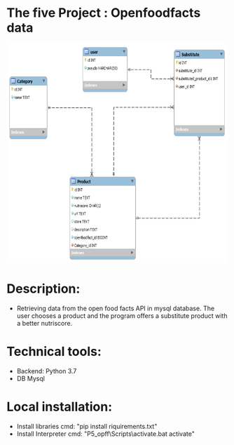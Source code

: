 # The five Project : Openfoodfacts data

<img src="assets/Modele_physique_de_donnees.png" alt="Home page" width="800" height="500" margin-left="500"/>

# Description:
* Retrieving data from the open food facts API in mysql database.
The user chooses a product and the program offers a substitute product with a better nutriscore.


# Technical tools:
* Backend: Python 3.7
* DB Mysql

# Local installation:
* Install libraries cmd: "pip install riquirements.txt"
* Install Interpreter cmd: "P5_opff\Scripts\activate.bat activate"
